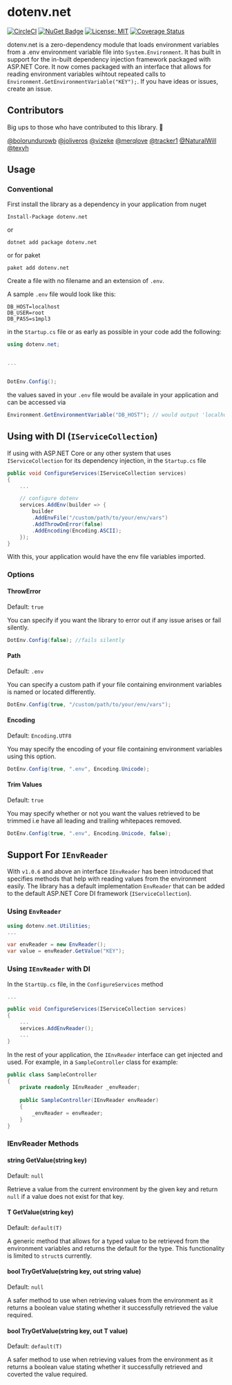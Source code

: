 # dotenv.net

[![CircleCI](https://circleci.com/gh/bolorundurowb/dotenv.net.svg?style=svg)](https://circleci.com/gh/bolorundurowb/dotenv.net) [![NuGet Badge](https://buildstats.info/nuget/dotenv.net)](https://www.nuget.org/packages/dotenv.net) [![License: MIT](https://img.shields.io/badge/License-MIT-yellow.svg)](LICENSE) [![Coverage Status](https://coveralls.io/repos/github/bolorundurowb/dotenv.net/badge.svg?branch=master)](https://coveralls.io/github/bolorundurowb/dotenv.net?branch=master)

dotenv.net is a zero-dependency module that loads environment variables from a .env environment variable file into `System.Environment`. It has built in support for the in-built dependency injection framework packaged with ASP.NET Core. It now comes packaged with an interface that allows for reading environment variables wihtout repeated calls to `Environment.GetEnvironmentVariable("KEY");`.  If you have ideas or issues, create an issue.

## Contributors

Big ups to those who have contributed to this library. :clap:

[@bolorundurowb](https://github.com/bolorundurowb) [@joliveros](https://github.com/joliveros) [@vizeke](https://github.com/vizeke) [@merqlove](https://github.com/merqlove) [@tracker1](https://github.com/tracker1)  [@NaturalWill](https://github.com/NaturalWill)  [@texyh](https://github.com/texyh)

## Usage

### Conventional

First install the library as a dependency in your application from nuget

```
Install-Package dotenv.net
```

or

```
dotnet add package dotenv.net
```

or for paket

```
paket add dotenv.net
```

Create a file with no filename and an extension of `.env`.

A sample `.env` file would look like this:
```text
DB_HOST=localhost
DB_USER=root
DB_PASS=s1mpl3
```

in the `Startup.cs` file or as early as possible in your code add the following:

```csharp
using dotenv.net;


...


DotEnv.Config();
```

the values saved in your `.env` file would be availale in your application and can be accessed via
 ```csharp
Environment.GetEnvironmentVariable("DB_HOST"); // would output 'localhost'
```

## Using with DI (`IServiceCollection`)

If using with ASP.NET Core or any other system that uses `IServiceCollection` for its dependency injection, in the `Startup.cs` file

``` csharp
public void ConfigureServices(IServiceCollection services)
{
    ...

    // configure dotenv
    services.AddEnv(builder => {
        builder
        .AddEnvFile("/custom/path/to/your/env/vars")
        .AddThrowOnError(false)
        .AddEncoding(Encoding.ASCII);
    });
}
```

With this, your application would have the env file variables imported.

### Options

#### ThrowError

Default: `true`

You can specify if you want the library to error out if any issue arises or fail silently.

```csharp
DotEnv.Config(false); //fails silently
```

#### Path

Default: `.env`

You can specify a custom path if your file containing environment variables is
named or located differently.

```csharp
DotEnv.Config(true, "/custom/path/to/your/env/vars");
```

#### Encoding

Default: `Encoding.UTF8`

You may specify the encoding of your file containing environment variables
using this option.

```csharp
DotEnv.Config(true, ".env", Encoding.Unicode);
```

#### Trim Values

Default: `true`

You may specify whether or not you want the values retrieved to be trimmed i.e have all leading and trailing whitepaces removed.

```csharp
DotEnv.Config(true, ".env", Encoding.Unicode, false);
```

## Support For `IEnvReader`

With `v1.0.6` and above an interface `IEnvReader` has been introduced that specifies methods that help with reading values from the environment easily. The library has a default implementation `EnvReader` that can be added to the default ASP.NET Core DI framework (`IServiceCollection`).

### Using `EnvReader`

```csharp
using dotenv.net.Utilities;
...

var envReader = new EnvReader();
var value = envReader.GetValue("KEY");
```

### Using `IEnvReader` with DI

In the `StartUp.cs` file, in the `ConfigureServices` method

```csharp
...

public void ConfigureServices(IServiceCollection services)
{
    ...
    services.AddEnvReader();
    ...
}
```

In the rest of your application, the `IEnvReader` interface can get injected and used. For example, in a `SampleController` class for example:

```csharp
public class SampleController
{
    private readonly IEnvReader _envReader;
    
    public SampleController(IEnvReader envReader)
    {
        _envReader = envReader;
    }
}
```

### IEnvReader Methods

#### string GetValue(string key)

Default: `null`

Retrieve a value from the current environment by the given key and return `null` if a value does not exist for that key.

#### T GetValue<T>(string key)

Default: `default(T)`

A generic method that allows for a typed value to be retrieved from the environment variables and returns the default for the type. This functionality is limited to `struct`s currently.

#### bool TryGetValue(string key, out string value)

Default: `null`

A safer method to use when retrieving values from the environment as it returns a boolean value stating whether it successfully retrieved the value required.

#### bool TryGetValue<T>(string key, out T value)

Default: `default(T)`

A safer method to use when retrieving values from the environment as it returns a boolean value stating whether it successfully retrieved and coverted the value required.
